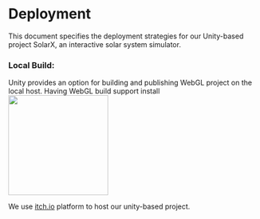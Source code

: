 # Deployment

This document specifies the deployment strategies for our Unity-based project SolarX, an interactive solar system simulator.

### Local Build:

Unity provides an option for building and publishing WebGL project on the local host. Having WebGL build support install
<img src="[https://user-images.githubusercontent.com/link-to-your-image.png](https://user-images.githubusercontent.com/93735732/226769272-e15e2851-8827-4601-a3e8-98277d673f26.png)" width="200" />


We use <a href="itch.io">itch.io<a> platform to host our unity-based project.
